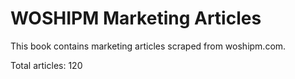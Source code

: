 # WOSHIPM Marketing Articles

This book contains marketing articles scraped from woshipm.com.

Total articles: 120